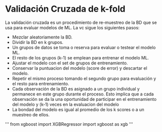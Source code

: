 # Validación Cruzada de k-fold
La validación cruzada es un procedimiento de re-muestreo de la BD que se usa para evaluar modelos de ML. La vc sigue los siguientes pasos:
- Mezclar aleatoriamente la BD.
- Dividir la BD en k grupos.
- Un grupos de datos se toma o reserva para evaluar o testear el modelo ML.
- El resto de los grupos (k-1) se emplean para entrenar el modelo ML.
- Ajustar el modelo con el set de grupos de entrenamiento.
- Conservar la puntuacion del modelo (score de error) y descartar el modelo.
- Repetir el mismo proceso tomando el segundo grupo para evaluación y el resto para entrenamiento.
- Cada observación de la BD es asignado a un grupo individual y permanece en este grupo durante el proceso. Esto implica que a cada 
observación se da la una oportunidad de participar en el entrenamiento del modelo y (k-1) veces en la evaluacion del modelo
- La bondad del modelo es igual al promedio de los k scores o a un muestreo de ellos.

'''
from xgboost import XGBRegressor
import xgboost as xgb
'''


